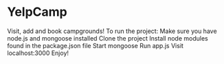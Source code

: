 # YelpCamp
Visit, add and book campgrounds!
To run the project:
Make sure you have node.js and mongoose installed
Clone the project
Install node modules found in the package.json file <npm install>
Start mongoose <sudo systemctl start mongod>
Run app.js <node app.js>
Visit localhost:3000
Enjoy!
